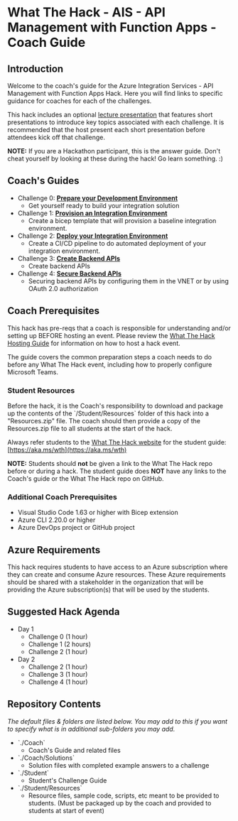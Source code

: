 <!-- REMOVE_ME # What The Hack - ${nameOfChallengeArg} - Coach Guide (remove this from your MD files if you are writing them manually, this is for the automation script) REMOVE_ME -->

<!-- REPLACE_ME (this section will be removed by the automation script) -->
# What The Hack - AIS - API Management with Function Apps - Coach Guide
<!-- REPLACE_ME (this section will be removed by the automation script) -->

## Introduction

<!-- REMOVE_ME Welcome to the coach's guide for the ${nameOfChallengeArg} What The Hack. Here you will find links to specific guidance for coaches for each of the challenges. (remove this from your MD files if you are writing them manually, this is for the automation script) REMOVE_ME -->

<!-- REPLACE_ME (this section will be removed by the automation script) -->
Welcome to the coach's guide for the Azure Integration Services - API Management with Function Apps Hack. Here you will find links to specific guidance for coaches for each of the challenges.
<!-- REPLACE_ME (this section will be removed by the automation script) -->

This hack includes an optional [lecture presentation](Lectures.pptx) that features short presentations to introduce key topics associated with each challenge. It is recommended that the host present each short presentation before attendees kick off that challenge.

**NOTE:** If you are a Hackathon participant, this is the answer guide. Don't cheat yourself by looking at these during the hack! Go learn something. :)

## Coach's Guides
<!-- REMOVE_ME ${challengesSection} (remove this from your MD files if you are writing them manually, this is for the automation script) REMOVE_ME -->

<!-- REPLACE_ME (this section will be removed by the automation script) -->
-  Challenge 0: **[Prepare your Development Environment](Solution-00.md)**
   - Get yourself ready to build your integration solution
-  Challenge 1: **[Provision an Integration Environment](Solution-01.md)**
   - Create a bicep template that will provision a baseline integration environment.
-  Challenge 2: **[Deploy your Integration Environment](Solution-02.md)**
   - Create a CI/CD pipeline to do automated deployment of your integration environment.
-  Challenge 3: **[Create Backend APIs](Solution-03.md)**
   - Create backend APIs
-  Challenge 4: **[Secure Backend APIs](Solution-04.md)**
   - Securing backend APIs by configuring them in the VNET or by using OAuth 2.0 authorization
<!-- REPLACE_ME (this section will be removed by the automation script) -->

## Coach Prerequisites 

This hack has pre-reqs that a coach is responsible for understanding and/or setting up BEFORE hosting an event. Please review the [What The Hack Hosting Guide](https://aka.ms/wthhost) for information on how to host a hack event.

The guide covers the common preparation steps a coach needs to do before any What The Hack event, including how to properly configure Microsoft Teams.

### Student Resources

Before the hack, it is the Coach's responsibility to download and package up the contents of the \`/Student/Resources\` folder of this hack into a "Resources.zip" file. The coach should then provide a copy of the Resources.zip file to all students at the start of the hack.

Always refer students to the [What The Hack website](https://aka.ms/wth) for the student guide: [https://aka.ms/wth](https://aka.ms/wth)

**NOTE:** Students should **not** be given a link to the What The Hack repo before or during a hack. The student guide does **NOT** have any links to the Coach's guide or the What The Hack repo on GitHub.  

### Additional Coach Prerequisites 
- Visual Studio Code 1.63 or higher with Bicep extension
- Azure CLI 2.20.0 or higher
- Azure DevOps project or GitHub project

## Azure Requirements

This hack requires students to have access to an Azure subscription where they can create and consume Azure resources. These Azure requirements should be shared with a stakeholder in the organization that will be providing the Azure subscription(s) that will be used by the students.


## Suggested Hack Agenda 
- Day 1
	- Challenge 0 (1 hour)
	- Challenge 1 (2 hours)
	- Challenge 2 (1 hour)
- Day 2
	- Challenge 2 (1 hour)
 	- Challenge 3 (1 hour)
 	- Challenge 4 (1 hour)

## Repository Contents

*The default files & folders are listed below. You may add to this if you want to specify what is in additional sub-folders you may add.*

- \`./Coach\`
  - Coach's Guide and related files
- \`./Coach/Solutions\`
  - Solution files with completed example answers to a challenge
- \`./Student\`
  - Student's Challenge Guide
- \`./Student/Resources\`
  - Resource files, sample code, scripts, etc meant to be provided to students. (Must be packaged up by the coach and provided to students at start of event)





